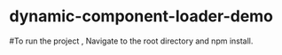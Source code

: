 # dynamic-component-loader-demo
#To run the project , Navigate to the root directory and npm install. 
